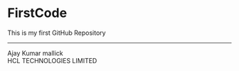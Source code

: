 # FirstCode
This is my first GitHub Repository
<hr>
Ajay Kumar mallick
<br> HCL TECHNOLOGIES LIMITED
